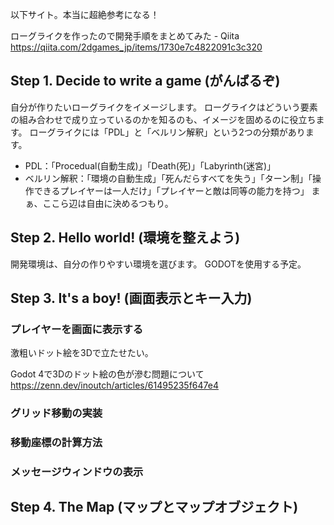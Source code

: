 以下サイト。本当に超絶参考になる！

ローグライクを作ったので開発手順をまとめてみた - Qiita
https://qiita.com/2dgames_jp/items/1730e7c4822091c3c320

## Step 1. Decide to write a game (がんばるぞ)

自分が作りたいローグライクをイメージします。
ローグライクはどういう要素の組み合わせで成り立っているのかを知るのも、イメージを固めるのに役立ちます。
ローグライクには「PDL」と「ベルリン解釈」という2つの分類があります。
- PDL：「Procedual(自動生成)」「Death(死)」「Labyrinth(迷宮)」
- ベルリン解釈：「環境の自動生成」「死んだらすべてを失う」「ターン制」「操作できるプレイヤーは一人だけ」「プレイヤーと敵は同等の能力を持つ」
まぁ、ここら辺は自由に決めるつもり。

## Step 2. Hello world! (環境を整えよう)

開発環境は、自分の作りやすい環境を選びます。
GODOTを使用する予定。

## Step 3. It's a boy! (画面表示とキー入力)

### プレイヤーを画面に表示する
激粗いドット絵を3Dで立たせたい。




Godot 4で3Dのドット絵の色が滲む問題について
https://zenn.dev/inoutch/articles/61495235f647e4

### グリッド移動の実装


### 移動座標の計算方法



### メッセージウィンドウの表示



## Step 4. The Map (マップとマップオブジェクト)



